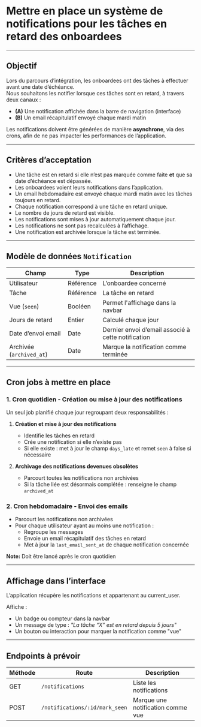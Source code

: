 # Mettre en place un système de notifications pour les tâches en retard des onboardees

---

## Objectif

Lors du parcours d’intégration, les onboardees ont des tâches à effectuer avant une date d’échéance.  
Nous souhaitons les notifier lorsque ces tâches sont en retard, à travers deux canaux :

- **(A)** Une notification affichée dans la barre de navigation (interface)  
- **(B)** Un email récapitulatif envoyé chaque mardi matin

Les notifications doivent être générées de manière **asynchrone**, via des crons, afin de ne pas impacter les performances de l’application.

---

## Critères d’acceptation

- Une tâche est en retard si elle n’est pas marquée comme faite **et** que sa date d’échéance est dépassée.
- Les onboardees voient leurs notifications dans l’application.
- Un email hebdomadaire est envoyé chaque mardi matin avec les tâches toujours en retard.
- Chaque notification correspond à une tâche en retard unique.
- Le nombre de jours de retard est visible.
- Les notifications sont mises à jour automatiquement chaque jour.
- Les notifications ne sont pas recalculées à l’affichage.
- Une notification est archivée lorsque la tâche est terminée.

---

## Modèle de données `Notification`

| Champ               | Type       | Description |
|---------------------|------------|-------------|
| Utilisateur         | Référence  | L’onboardee concerné |
| Tâche               | Référence  | La tâche en retard |
| Vue (`seen`)        | Booléen    | Permet l'affichage dans la navbar |
| Jours de retard     | Entier     | Calculé chaque jour |
| Date d’envoi email  | Date       | Dernier envoi d’email associé à cette notification |
| Archivée (`archived_at`) | Date | Marque la notification comme terminée |

---

## Cron jobs à mettre en place

### 1. Cron quotidien - Création ou mise à jour des notifications

Un seul job planifié chaque jour regroupant deux responsabilités :
1. **Création et mise à jour des notifications**
   - Identifie les tâches en retard
   - Crée une notification si elle n’existe pas
   - Si elle existe : met à jour le champ `days_late` et remet `seen` à false si nécessaire

2. **Archivage des notifications devenues obsolètes**
   - Parcourt toutes les notifications non archivées
   - Si la tâche liée est désormais complétée : renseigne le champ `archived_at`

### 2. Cron hebdomadaire - Envoi des emails

- Parcourt les notifications non archivées
- Pour chaque utilisateur ayant au moins une notification :
  - Regroupe les messages
  - Envoie un email récapitulatif des tâches en retard
  - Met à jour la `last_email_sent_at` de chaque notification concernée

**Note:** Doit être lancé après le cron quotidien

---

## Affichage dans l’interface

L’application récupère les notifications et appartenant au current_user.

Affiche :
- Un badge ou compteur dans la navbar
- Un message de type : *"La tâche “X” est en retard depuis 5 jours"*
- Un bouton ou interaction pour marquer la notification comme "vue"

---

## Endpoints à prévoir

| Méthode | Route                          | Description                          |
|--------|--------------------------------|--------------------------------------|
| GET    | `/notifications`               | Liste les notifications              |
| POST   | `/notifications/:id/mark_seen` | Marque une notification comme vue    |
